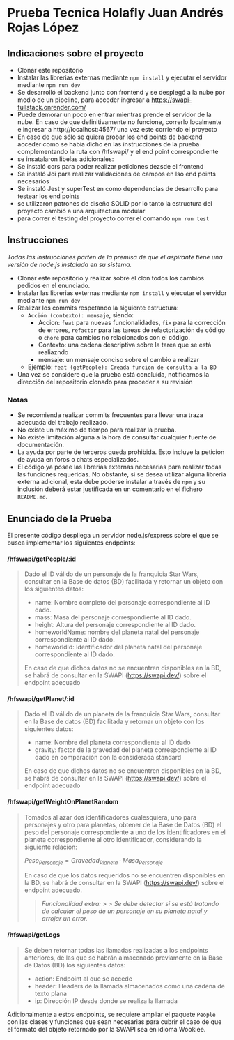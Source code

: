 # Prueba Tecnica Holafly Juan Andrés Rojas López

## Indicaciones sobre el proyecto

- Clonar este repositorio
- Instalar las librerias externas mediante `npm install` y ejecutar el servidor mediante `npm run dev`
- Se desarrolló el backend junto con frontend y se desplegó a la nube por medio de un pipeline, para acceder ingresar a https://swapi-fullstack.onrender.com/
- Puede demorar un poco en entrar mientras prende el servidor de la nube. En caso de que definitivamente no funcione, correrlo localmente e ingresar a http://localhost:4567/ una vez este corriendo el proyecto
- En caso de que sólo se quiera probar los end points de backend acceder como se habia dicho en las instrucciones de la prueba complementando la ruta con /hfswapi/ y el end point correspondiente
- se insatalaron libeías adicionales:
- Se instaló cors para poder realizar peticiones dezsde el frontend
- Se instaló Joi para realizar validaciones de campos en lso end points necesarios
- Se instaló Jest y superTest en como dependencias de desarrollo para testear los end points
- se utilizaron patrones de diseño SOLID por lo tanto la estructura del proyecto cambió a una arquitectura modular
- para correr el testing del proyecto correr el comando `npm run test`

## Instrucciones

_Todas las instrucciones parten de la premisa de que el aspirante tiene una versión de node.js instalada en su sistema._

- Clonar este repositorio y realizar sobre el clon todos los cambios pedidos en el enunciado.
- Instalar las librerias externas mediante `npm install` y ejecutar el servidor mediante `npm run dev`
- Realizar los commits respetando la siguiente estructura:
  - `Acción (contexto): mensaje`, siendo:
    - Accion: `feat` para nuevas funcionalidades, `fix` para la corrección de errores, `refactor` para las tareas de refactorización de código o `chore` para cambios no relacionados con el código.
    - Contexto: una cadena descriptiva sobre la tarea que se está realiazndo
    - mensaje: un mensaje conciso sobre el cambio a realizar
  - Ejemplo: `feat (getPeople): Creada funcion de consulta a la BD`
- Una vez se considere que la prueba está concluida, notificarnos la dirección del repositorio clonado para proceder a su revisión

### Notas

- Se recomienda realizar commits frecuentes para llevar una traza adecuada del trabajo realizado.
- No existe un máximo de tiempo para realizar la prueba.
- No existe limitación alguna a la hora de consultar cualquier fuente de documentación.
- La ayuda por parte de terceros queda prohibida. Esto incluye la peticion de ayuda en foros o chats especializados.
- El código ya posee las librerias externas necesarias para realizar todas las funciones requeridas. No obstante, si se desea utilizar alguna libreria externa adicional, esta debe poderse instalar a través de `npm` y su inclusión deberá estar justificada en un comentario en el fichero `README.md`.

## Enunciado de la Prueba

El presente código despliega un servidor node.js/express sobre el que se busca implementar los siguientes endpoints:

#### /hfswapi/getPeople/:id

> Dado el ID válido de un personaje de la franquicia Star Wars, consultar en la Base de datos (BD) facilitada y retornar un objeto con los siguientes datos:
>
> - name: Nombre completo del personaje correspondiente al ID dado.
> - mass: Masa del personaje correspondiente al ID dado.
> - height: Altura del personaje correspondiente al ID dado.
> - homeworldName: nombre del planeta natal del personaje correspondiente al ID dado.
> - homeworldId: Identificador del planeta natal del personaje correspondiente al ID dado.
>
> En caso de que dichos datos no se encuentren disponibles en la BD, se habrá de consultar en la SWAPI (https://swapi.dev/) sobre el endpoint adecuado

#### /hfswapi/getPlanet/:id

> Dado el ID válido de un planeta de la franquicia Star Wars, consultar en la Base de datos (BD) facilitada y retornar un objeto con los siguientes datos:
>
> - name: Nombre del planeta correspondiente al ID dado
> - gravity: factor de la gravedad del planeta correspondiente al ID dado en comparación con la considerada standard
>
> En caso de que dichos datos no se encuentren disponibles en la BD, se habrá de consultar en la SWAPI (https://swapi.dev/) sobre el endpoint adecuado

#### /hfswapi/getWeightOnPlanetRandom

> Tomados al azar dos identificadores cualesquiera, uno para personajes y otro para planetas, obtener de la Base de Datos (BD) el peso del personaje correspondiente a uno de los identificadores en el planeta correspondiente al otro identificador, considerando la siguiente relacion:
>
> $Peso_{Personaje} = Gravedad_{Planeta} · Masa_{Personaje}$
>
> En caso de que los datos requeridos no se encuentren disponibles en la BD, se habrá de consultar en la SWAPI (https://swapi.dev/) sobre el endpoint adecuado.
>
> > _Funcionalidad extra:_ > > _Se debe detectar si se está tratando de calcular el peso de un personaje en su planeta natal y arrojar un error._

#### /hfswapi/getLogs

> Se deben retornar todas las llamadas realizadas a los endpoints anteriores, de las que se habrán almacenado previamente en la Base de Datos (BD) los siguientes datos:
>
> - action: Endpoint al que se accede
> - header: Headers de la llamada almacenados como una cadena de texto plana
> - ip: Dirección IP desde donde se realiza la llamada

Adicionalmente a estos endpoints, se requiere ampliar el paquete `People` con las clases y funciones que sean necesarias para cubrir el caso de que el formato del objeto retornado por la SWAPI sea en idioma Wookiee.
